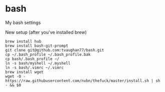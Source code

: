 # bash
My bash settings

New setup (after you've installed brew)
```
brew install hub
brew install bash-git-prompt
git clone git@github.com:tvaughan77/bash.git
cp ~/.bash_profile ~/.bash_profile.bak
cp bash/.bash_profile ~/
ln -s bash/myshell ~/.myshell
ln -s bash/.vimrc ~/.vimrc
brew install wget
wget -O - https://raw.githubusercontent.com/nvbn/thefuck/master/install.sh | sh - && $0
```
